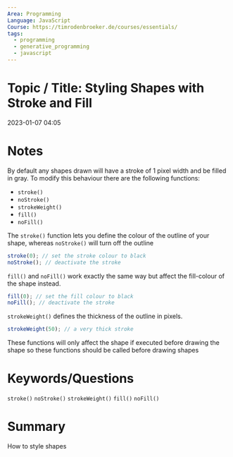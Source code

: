 ```yaml
---
Area: Programming
Language: JavaScript
Course: https://timrodenbroeker.de/courses/essentials/
tags:
  - programming
  - generative_programming
  - javascript
---
```

# Topic / Title: Styling Shapes with Stroke and Fill

2023-01-07
04:05


# Notes
By default any shapes drawn will have a stroke of 1 pixel width and be filled in gray. To modify this behaviour there are the following functions:
- `stroke()`
- `noStroke()`
- `strokeWeight()`
- `fill()`
- `noFill()`

The `stroke()` function lets you define the colour of the outline of your shape, whereas `noStroke()` will turn off the outline
```javascript
stroke(0); // set the stroke colour to black
noStroke(); // deactivate the stroke
```

`fill()` and `noFill()` work exactly the same way but affect the fill-colour of the shape instead.
```javascript
fill(0); // set the fill colour to black
noFill(); // deactivate the stroke
```

`strokeWeight()` defines the thickness of the outline in pixels.
```javascript
strokeWeight(50); // a very thick stroke
```

These functions will only affect the shape if executed before drawing the shape so these functions should be called before drawing shapes

# Keywords/Questions
`stroke()`
`noStroke()`
`strokeWeight()`
`fill()`
`noFill()`

# Summary
How to style shapes
